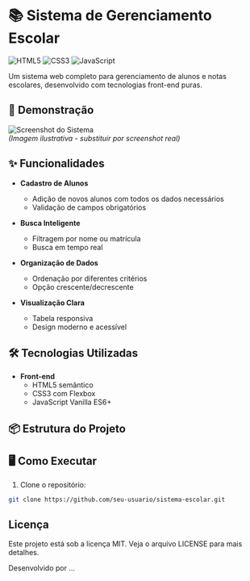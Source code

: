# 📚 Sistema de Gerenciamento Escolar

![HTML5](https://img.shields.io/badge/HTML5-E34F26?style=for-the-badge&logo=html5&logoColor=white)
![CSS3](https://img.shields.io/badge/CSS3-1572B6?style=for-the-badge&logo=css3&logoColor=white)
![JavaScript](https://img.shields.io/badge/JavaScript-F7DF1E?style=for-the-badge&logo=javascript&logoColor=black)

Um sistema web completo para gerenciamento de alunos e notas escolares, desenvolvido com tecnologias front-end puras.

## 🚀 Demonstração

![Screenshot do Sistema](https://via.placeholder.com/800x500?text=Sistema+Escolar+Preview)  
*(Imagem ilustrativa - substituir por screenshot real)*

## ✨ Funcionalidades

- **Cadastro de Alunos**
  - Adição de novos alunos com todos os dados necessários
  - Validação de campos obrigatórios

- **Busca Inteligente**
  - Filtragem por nome ou matrícula
  - Busca em tempo real

- **Organização de Dados**
  - Ordenação por diferentes critérios
  - Opção crescente/decrescente

- **Visualização Clara**
  - Tabela responsiva
  - Design moderno e acessível

## 🛠️ Tecnologias Utilizadas

- **Front-end**
  - HTML5 semântico
  - CSS3 com Flexbox
  - JavaScript Vanilla ES6+

## 📦 Estrutura do Projeto


## 🖥️ Como Executar

1. Clone o repositório:
```bash
git clone https://github.com/seu-usuario/sistema-escolar.git
```

## Licença
Este projeto está sob a licença MIT. Veja o arquivo LICENSE para mais detalhes.


Desenvolvido por ...
